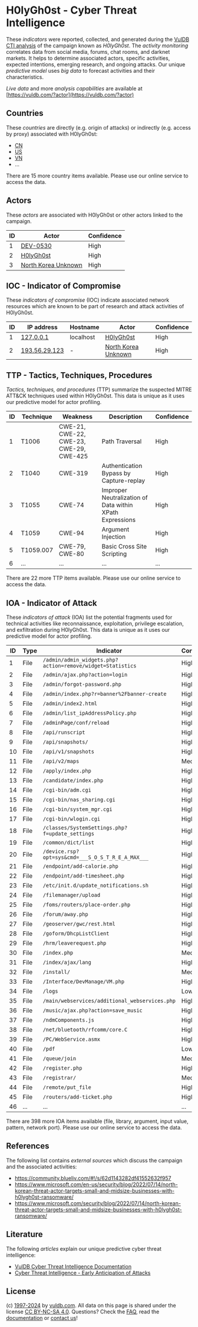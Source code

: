 # H0lyGh0st - Cyber Threat Intelligence

These _indicators_ were reported, collected, and generated during the [VulDB CTI analysis](https://vuldb.com/?kb.cti) of the campaign known as _H0lyGh0st_. The _activity monitoring_ correlates data from social media, forums, chat rooms, and darknet markets. It helps to determine associated actors, specific activities, expected intentions, emerging research, and ongoing attacks. Our unique _predictive model_ uses _big data_ to forecast activities and their characteristics.

_Live data_ and more _analysis capabilities_ are available at [https://vuldb.com/?actor](https://vuldb.com/?actor)

## Countries

These _countries_ are directly (e.g. origin of attacks) or indirectly (e.g. access by proxy) associated with H0lyGh0st:

* [CN](https://vuldb.com/?country.cn)
* [US](https://vuldb.com/?country.us)
* [VN](https://vuldb.com/?country.vn)
* ...

There are 15 more country items available. Please use our online service to access the data.

## Actors

These _actors_ are associated with H0lyGh0st or other actors linked to the campaign.

ID | Actor | Confidence
-- | ----- | ----------
1 | [DEV-0530](https://vuldb.com/?actor.dev-0530) | High
2 | [H0lyGh0st](https://vuldb.com/?actor.h0lygh0st) | High
3 | [North Korea Unknown](https://vuldb.com/?actor.north_korea_unknown) | High

## IOC - Indicator of Compromise

These _indicators of compromise_ (IOC) indicate associated network resources which are known to be part of research and attack activities of H0lyGh0st.

ID | IP address | Hostname | Actor | Confidence
-- | ---------- | -------- | ----- | ----------
1 | [127.0.0.1](https://vuldb.com/?ip.127.0.0.1) | localhost | [H0lyGh0st](https://vuldb.com/?actor.h0lygh0st) | High
2 | [193.56.29.123](https://vuldb.com/?ip.193.56.29.123) | - | [North Korea Unknown](https://vuldb.com/?actor.north_korea_unknown) | High

## TTP - Tactics, Techniques, Procedures

_Tactics, techniques, and procedures_ (TTP) summarize the suspected MITRE ATT&CK techniques used within H0lyGh0st. This data is unique as it uses our predictive model for actor profiling.

ID | Technique | Weakness | Description | Confidence
-- | --------- | -------- | ----------- | ----------
1 | T1006 | CWE-21, CWE-22, CWE-23, CWE-29, CWE-425 | Path Traversal | High
2 | T1040 | CWE-319 | Authentication Bypass by Capture-replay | High
3 | T1055 | CWE-74 | Improper Neutralization of Data within XPath Expressions | High
4 | T1059 | CWE-94 | Argument Injection | High
5 | T1059.007 | CWE-79, CWE-80 | Basic Cross Site Scripting | High
6 | ... | ... | ... | ...

There are 22 more TTP items available. Please use our online service to access the data.

## IOA - Indicator of Attack

These _indicators of attack_ (IOA) list the potential fragments used for technical activities like reconnaissance, exploitation, privilege escalation, and exfiltration during H0lyGh0st. This data is unique as it uses our predictive model for actor profiling.

ID | Type | Indicator | Confidence
-- | ---- | --------- | ----------
1 | File | `/admin/admin_widgets.php?action=remove/widget=Statistics` | High
2 | File | `/admin/ajax.php?action=login` | High
3 | File | `/admin/forgot-password.php` | High
4 | File | `/admin/index.php?r=banner%2Fbanner-create` | High
5 | File | `/admin/index2.html` | High
6 | File | `/admin/list_ipAddressPolicy.php` | High
7 | File | `/adminPage/conf/reload` | High
8 | File | `/api/runscript` | High
9 | File | `/api/snapshots/` | High
10 | File | `/api/v1/snapshots` | High
11 | File | `/api/v2/maps` | Medium
12 | File | `/apply/index.php` | High
13 | File | `/candidate/index.php` | High
14 | File | `/cgi-bin/adm.cgi` | High
15 | File | `/cgi-bin/nas_sharing.cgi` | High
16 | File | `/cgi-bin/system_mgr.cgi` | High
17 | File | `/cgi-bin/wlogin.cgi` | High
18 | File | `/classes/SystemSettings.php?f=update_settings` | High
19 | File | `/common/dict/list` | High
20 | File | `/device.rsp?opt=sys&cmd=___S_O_S_T_R_E_A_MAX___` | High
21 | File | `/endpoint/add-calorie.php` | High
22 | File | `/endpoint/add-timesheet.php` | High
23 | File | `/etc/init.d/update_notifications.sh` | High
24 | File | `/filemanager/upload` | High
25 | File | `/foms/routers/place-order.php` | High
26 | File | `/forum/away.php` | High
27 | File | `/geoserver/gwc/rest.html` | High
28 | File | `/goform/DhcpListClient` | High
29 | File | `/hrm/leaverequest.php` | High
30 | File | `/index.php` | Medium
31 | File | `/index/ajax/lang` | High
32 | File | `/install/` | Medium
33 | File | `/Interface/DevManage/VM.php` | High
34 | File | `/logs` | Low
35 | File | `/main/webservices/additional_webservices.php` | High
36 | File | `/music/ajax.php?action=save_music` | High
37 | File | `/ndmComponents.js` | High
38 | File | `/net/bluetooth/rfcomm/core.C` | High
39 | File | `/PC/WebService.asmx` | High
40 | File | `/pdf` | Low
41 | File | `/queue/join` | Medium
42 | File | `/register.php` | High
43 | File | `/registrar/` | Medium
44 | File | `/remote/put_file` | High
45 | File | `/routers/add-ticket.php` | High
46 | ... | ... | ...

There are 398 more IOA items available (file, library, argument, input value, pattern, network port). Please use our online service to access the data.

## References

The following list contains _external sources_ which discuss the campaign and the associated activities:

* https://community.blueliv.com/#!/s/62d1143282df41552632f957
* https://www.microsoft.com/en-us/security/blog/2022/07/14/north-korean-threat-actor-targets-small-and-midsize-businesses-with-h0lygh0st-ransomware/
* https://www.microsoft.com/security/blog/2022/07/14/north-korean-threat-actor-targets-small-and-midsize-businesses-with-h0lygh0st-ransomware/

## Literature

The following _articles_ explain our unique predictive cyber threat intelligence:

* [VulDB Cyber Threat Intelligence Documentation](https://vuldb.com/?kb.cti)
* [Cyber Threat Intelligence - Early Anticipation of Attacks](https://www.scip.ch/en/?labs.20201022)

## License

(c) [1997-2024](https://vuldb.com/?kb.changelog) by [vuldb.com](https://vuldb.com/?kb.about). All data on this page is shared under the license [CC BY-NC-SA 4.0](https://creativecommons.org/licenses/by-nc-sa/4.0/). Questions? Check the [FAQ](https://vuldb.com/?kb.faq), read the [documentation](https://vuldb.com/?kb) or [contact us](https://vuldb.com/?contact)!
